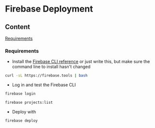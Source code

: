 # Firebase Deployment

## Content
[Requirements](#1-install-the-firebase-cli)

### Requirements

* Install the [Firebase CLI reference](https://firebase.google.com/docs/cli#install-cli-mac-linux) or just write this, but make sure the command line to install hasn't changed
```bash
curl -sL https://firebase.tools | bash
```
* Log in and test the Firebase CLI
```bash
firebase login
```
```bash
firebase projects:list
```
* Deploy with
```bash
firebase deploy
```
